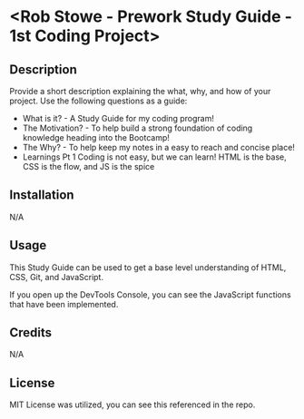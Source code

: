 # <Rob Stowe - Prework Study Guide - 1st Coding Project>

## Description

Provide a short description explaining the what, why, and how of your project. Use the following questions as a guide:

- What is it? - A Study Guide for my coding program! 
- The Motivation? - To help build a strong foundation of coding knowledge heading into the Bootcamp!
- The Why? - To help keep my notes in a easy to reach and concise place!
- Learnings Pt 1
    Coding is not easy, but we can learn!
    HTML is the base, CSS is the flow, and JS is the spice

## Installation

N/A

## Usage

This Study Guide can be used to get a base level understanding of HTML, CSS, Git, and JavaScript.

If you open up the DevTools Console, you can see the JavaScript functions that have been implemented. 

## Credits

N/A

## License

MIT License was utilized, you can see this referenced in the repo. 

